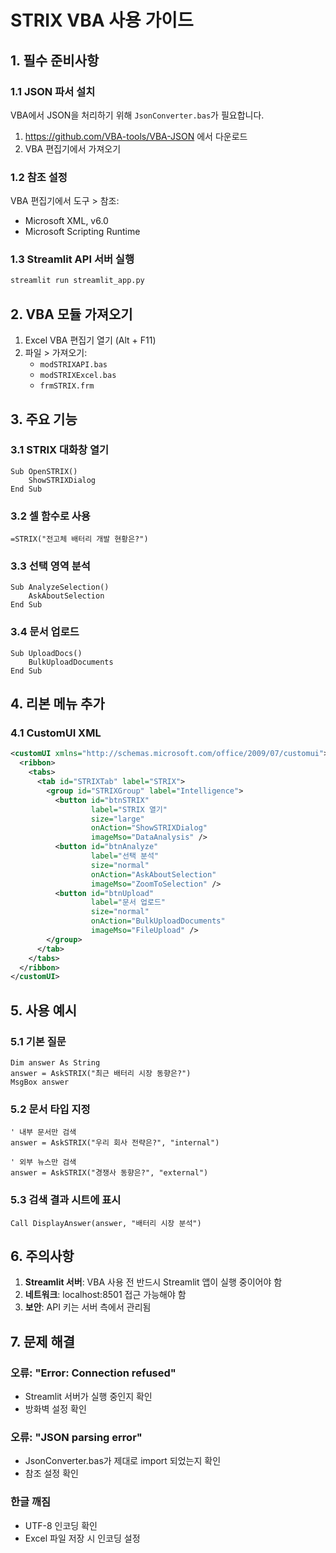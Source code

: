 # STRIX VBA 사용 가이드

## 1. 필수 준비사항

### 1.1 JSON 파서 설치
VBA에서 JSON을 처리하기 위해 `JsonConverter.bas`가 필요합니다.
1. https://github.com/VBA-tools/VBA-JSON 에서 다운로드
2. VBA 편집기에서 가져오기

### 1.2 참조 설정
VBA 편집기에서 도구 > 참조:
- Microsoft XML, v6.0
- Microsoft Scripting Runtime

### 1.3 Streamlit API 서버 실행
```bash
streamlit run streamlit_app.py
```

## 2. VBA 모듈 가져오기

1. Excel VBA 편집기 열기 (Alt + F11)
2. 파일 > 가져오기:
   - `modSTRIXAPI.bas`
   - `modSTRIXExcel.bas`
   - `frmSTRIX.frm`

## 3. 주요 기능

### 3.1 STRIX 대화창 열기
```vba
Sub OpenSTRIX()
    ShowSTRIXDialog
End Sub
```

### 3.2 셀 함수로 사용
```excel
=STRIX("전고체 배터리 개발 현황은?")
```

### 3.3 선택 영역 분석
```vba
Sub AnalyzeSelection()
    AskAboutSelection
End Sub
```

### 3.4 문서 업로드
```vba
Sub UploadDocs()
    BulkUploadDocuments
End Sub
```

## 4. 리본 메뉴 추가

### 4.1 CustomUI XML
```xml
<customUI xmlns="http://schemas.microsoft.com/office/2009/07/customui">
  <ribbon>
    <tabs>
      <tab id="STRIXTab" label="STRIX">
        <group id="STRIXGroup" label="Intelligence">
          <button id="btnSTRIX" 
                  label="STRIX 열기" 
                  size="large" 
                  onAction="ShowSTRIXDialog" 
                  imageMso="DataAnalysis" />
          <button id="btnAnalyze" 
                  label="선택 분석" 
                  size="normal" 
                  onAction="AskAboutSelection" 
                  imageMso="ZoomToSelection" />
          <button id="btnUpload" 
                  label="문서 업로드" 
                  size="normal" 
                  onAction="BulkUploadDocuments" 
                  imageMso="FileUpload" />
        </group>
      </tab>
    </tabs>
  </ribbon>
</customUI>
```

## 5. 사용 예시

### 5.1 기본 질문
```vba
Dim answer As String
answer = AskSTRIX("최근 배터리 시장 동향은?")
MsgBox answer
```

### 5.2 문서 타입 지정
```vba
' 내부 문서만 검색
answer = AskSTRIX("우리 회사 전략은?", "internal")

' 외부 뉴스만 검색
answer = AskSTRIX("경쟁사 동향은?", "external")
```

### 5.3 검색 결과 시트에 표시
```vba
Call DisplayAnswer(answer, "배터리 시장 분석")
```

## 6. 주의사항

1. **Streamlit 서버**: VBA 사용 전 반드시 Streamlit 앱이 실행 중이어야 함
2. **네트워크**: localhost:8501 접근 가능해야 함
3. **보안**: API 키는 서버 측에서 관리됨

## 7. 문제 해결

### 오류: "Error: Connection refused"
- Streamlit 서버가 실행 중인지 확인
- 방화벽 설정 확인

### 오류: "JSON parsing error"
- JsonConverter.bas가 제대로 import 되었는지 확인
- 참조 설정 확인

### 한글 깨짐
- UTF-8 인코딩 확인
- Excel 파일 저장 시 인코딩 설정